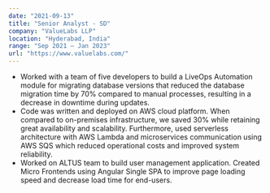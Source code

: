 ```yaml
---
date: "2021-09-13"
title: "Senior Analyst - SD"
company: "ValueLabs LLP"
location: "Hyderabad, India"
range: "Sep 2021 – Jan 2023"
url: "https://www.valuelabs.com/"
---
```


- Worked with a team of five developers to build a LiveOps Automation module for migrating database versions that reduced the database migration time by 70% compared to manual processes, resulting in a decrease in downtime during updates.
- Code was written and deployed on AWS cloud platform. When compared to on-premises infrastructure, we saved 30% while retaining great availability and scalability. Furthermore, used serverless architecture with AWS Lambda and microservices communication using AWS SQS which reduced operational costs and improved system reliability.
- Worked on ALTUS team to build user management application. Created Micro Frontends using Angular Single SPA to improve page loading speed and decrease load time for end-users.
